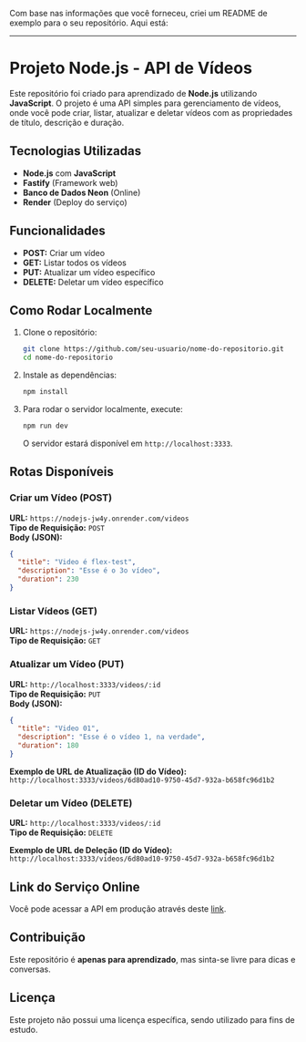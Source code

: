 Com base nas informações que você forneceu, criei um README de exemplo para o seu repositório. Aqui está:

---

# Projeto Node.js - API de Vídeos

Este repositório foi criado para aprendizado de **Node.js** utilizando **JavaScript**. O projeto é uma API simples para gerenciamento de vídeos, onde você pode criar, listar, atualizar e deletar vídeos com as propriedades de título, descrição e duração.

## Tecnologias Utilizadas

- **Node.js** com **JavaScript**
- **Fastify** (Framework web)
- **Banco de Dados Neon** (Online)
- **Render** (Deploy do serviço)

## Funcionalidades

- **POST:** Criar um vídeo
- **GET:** Listar todos os vídeos
- **PUT:** Atualizar um vídeo específico
- **DELETE:** Deletar um vídeo específico

## Como Rodar Localmente

1. Clone o repositório:

   ```bash
   git clone https://github.com/seu-usuario/nome-do-repositorio.git
   cd nome-do-repositorio
   ```

2. Instale as dependências:

   ```bash
   npm install
   ```

3. Para rodar o servidor localmente, execute:

   ```bash
   npm run dev
   ```

   O servidor estará disponível em `http://localhost:3333`.

## Rotas Disponíveis

### Criar um Vídeo (POST)

**URL:** `https://nodejs-jw4y.onrender.com/videos`  
**Tipo de Requisição:** `POST`  
**Body (JSON):**

```json
{
  "title": "Video é flex-test",
  "description": "Esse é o 3o vídeo",
  "duration": 230
}
```

### Listar Vídeos (GET)

**URL:** `https://nodejs-jw4y.onrender.com/videos`  
**Tipo de Requisição:** `GET`

### Atualizar um Vídeo (PUT)

**URL:** `http://localhost:3333/videos/:id`  
**Tipo de Requisição:** `PUT`  
**Body (JSON):**

```json
{
  "title": "Video 01",
  "description": "Esse é o vídeo 1, na verdade",
  "duration": 180
}
```

**Exemplo de URL de Atualização (ID do Vídeo):**  
`http://localhost:3333/videos/6d80ad10-9750-45d7-932a-b658fc96d1b2`

### Deletar um Vídeo (DELETE)

**URL:** `http://localhost:3333/videos/:id`  
**Tipo de Requisição:** `DELETE`

**Exemplo de URL de Deleção (ID do Vídeo):**  
`http://localhost:3333/videos/6d80ad10-9750-45d7-932a-b658fc96d1b2`

## Link do Serviço Online

Você pode acessar a API em produção através deste [link](https://nodejs-jw4y.onrender.com/).

## Contribuição

Este repositório é **apenas para aprendizado**, mas sinta-se livre para dicas e conversas.

## Licença

Este projeto não possui uma licença específica, sendo utilizado para fins de estudo.
